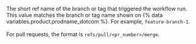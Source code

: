 The short ref name of the branch or tag that triggered the workflow run. This value matches the branch or tag name shown on {% data variables.product.prodname_dotcom %}. For example, `feature-branch-1`.<br><br>For pull requests, the format is `refs/pull/<pr_number>/merge`.
